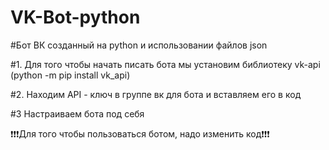 # VK-Bot-python
#Бот ВК созданный на python и использовании файлов json

#1. Для того чтобы начать писать бота мы установим библиотеку vk-api (python -m pip install vk_api)

#2. Находим API - ключ в группе вк для бота и вставляем его в код

#3 Настраиваем бота под себя

❗️❗️❗️Для того чтобы пользоваться ботом, надо изменить код❗️❗️❗️
